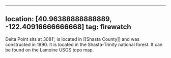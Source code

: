 
---
location: [40.96388888888889, -122.40916666666668]
tag: firewatch
---

Delta Point sits at 3081', is located in [[Shasta County]] and was constructed in 1990. It is located in the Shasta-Trinity national forest. It can be found on the Lamoine USGS topo map.
